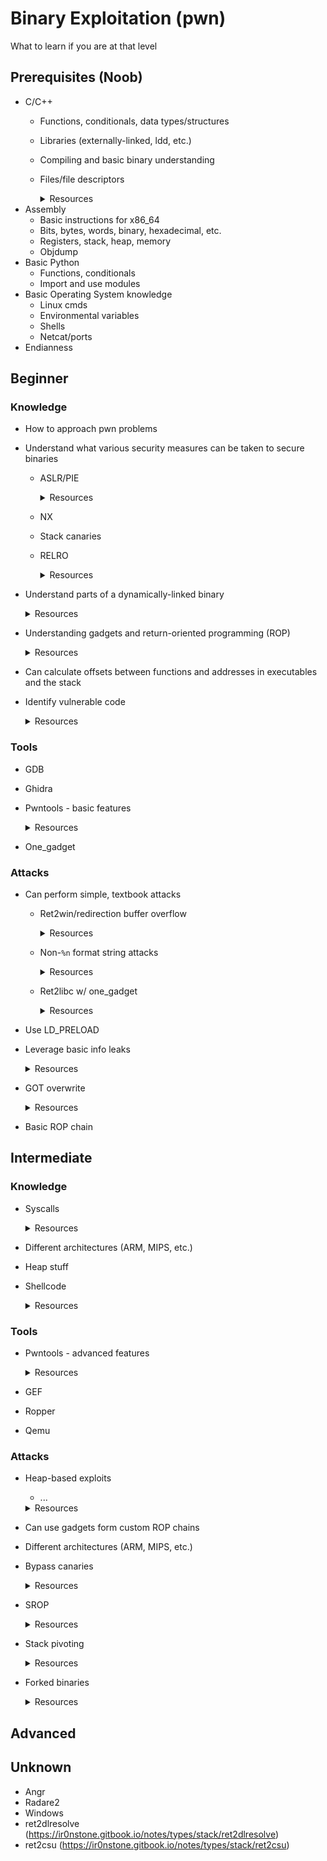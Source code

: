 # Binary Exploitation (pwn)
What to learn if you are at that level

## Prerequisites (Noob)
* C/C++
    * Functions, conditionals, data types/structures
    * Libraries (externally-linked, ldd, etc.)
    * Compiling and basic binary understanding
    * Files/file descriptors
        <details>
            <summary>Resources</summary>

        * [ir0nstone - File Descriptors](https://ir0nstone.gitbook.io/notes/types/stack/exploiting-over-sockets)
        </details>
* Assembly
    * Basic instructions for x86_64
    * Bits, bytes, words, binary, hexadecimal, etc.
    * Registers, stack, heap, memory
    * Objdump
* Basic Python
    * Functions, conditionals
    * Import and use modules
* Basic Operating System knowledge
    * Linux cmds
    * Environmental variables
    * Shells
    * Netcat/ports
* Endianness


## Beginner
### Knowledge
* How to approach pwn problems
* Understand what various security measures can be taken to secure binaries
    * ASLR/PIE
        <details>
            <summary>Resources</summary>

        * [ir0nstone - PIE](https://ir0nstone.gitbook.io/notes/types/stack/pie)
        * [ir0nstone - ASLR](https://ir0nstone.gitbook.io/notes/types/stack/aslr)
        </details>
    * NX
    * Stack canaries
    * RELRO
        <details>
            <summary>Resources</summary>

        * [ir0nstone - RELRO](https://ir0nstone.gitbook.io/notes/types/stack/relro)
        </details>
* Understand parts of a dynamically-linked binary
    <details>
        <summary>Resources</summary>

    * [ir0nstone - PLT and GOT](https://ir0nstone.gitbook.io/notes/types/stack/aslr/plt_and_got)
    </details>
* Understanding gadgets and return-oriented programming (ROP)
    <details>
        <summary>Resources</summary>

    * [ir0nstone - ROP and gadgets](https://ir0nstone.gitbook.io/notes/types/stack/return-oriented-programming)
    </details>
* Can calculate offsets between functions and addresses in executables and the stack
* Identify vulnerable code
    <details>
        <summary>Resources</summary>

    * [HTB Cyber Apocalypse 2022 - Entrypoint problem](https://github.com/evyatar9/Writeups/tree/master/CTFs/2022-HTB_Cyber_Apocalypse/Pwn-Space_Pirate_Entrypoint)
    * [LITCTF 2022 - save_tyger problem](https://ctftime.org/writeup/34652)
    </details>

### Tools
* GDB
* Ghidra
* Pwntools - basic features
    <details>
        <summary>Resources</summary>

    * [Nightmare - Pwntools intro](https://guyinatuxedo.github.io/02-intro_tooling/pwntools/index.html)
    * [ir0nstone - Processes and communication](https://ir0nstone.gitbook.io/notes/other/pwntools/processes_and_communication)
    * [ir0nstone - Logging and Context](https://ir0nstone.gitbook.io/notes/other/pwntools/logging_and_context)
    * [ir0nstone - Packing](https://ir0nstone.gitbook.io/notes/other/pwntools/packing)
    </details>
* One_gadget

### Attacks
* Can perform simple, textbook attacks
    * Ret2win/redirection buffer overflow
        <details>
            <summary>Resources</summary>

        * [ir0nstone - ret2win](https://ir0nstone.gitbook.io/notes/types/stack/ret2win)
        * [LITCTF 2022 - save_tyger2 problem (ret2win)](https://github.com/CTF-Team-PlusPlusC/LITCTF2022-Writeups/tree/main/save_tyger2)
        * [HTB Cyber Apocalypse 2022 - Going Deeper problem (flow redirection)](https://heinandre.no/htb-cyber-apocalypse-2022/pwn/space-pirate-going-deeper/)
        </details>
    * Non-`%n` format string attacks
        <details>
            <summary>Resources</summary>

        * [ir0nstone - Format string attacks](https://ir0nstone.gitbook.io/notes/types/stack/format-string)
        </details>
    * Ret2libc w/ one_gadget
        <details>
            <summary>Resources</summary>

        * 
        </details>
* Use LD_PRELOAD
* Leverage basic info leaks
    <details>
        <summary>Resources</summary>

    * [HTB Cyber Apocalypse 2022 - Retribution problem](https://matth.dmz42.org/posts/2022/hackthebox-ctf-cyber-apocalypse-2022-intergalactic-chase-pwn/#1-space-pirate-retribution)
    </details>
* GOT overwrite
    <details>
        <summary>Resources</summary>

    * [ir0nstone - GOT Overwrite](https://ir0nstone.gitbook.io/notes/types/stack/got-overwrite)
    </details>
* Basic ROP chain


## Intermediate
### Knowledge
* Syscalls
    <details>
        <summary>Resources</summary>
    
    * [ir0nstone - Syscalls](https://ir0nstone.gitbook.io/notes/types/stack/syscalls)
    </details>
* Different architectures (ARM, MIPS, etc.)
* Heap stuff
* Shellcode
    <details>
        <summary>Resources</summary>
    
    * [ir0nstone - Reliable shellcode](https://ir0nstone.gitbook.io/notes/types/stack/relro)
    </details>

### Tools
* Pwntools - advanced features
    <details>
        <summary>Resources</summary>

    * [Good guide for understanding more advanced pwntools features (Gallopsled)](https://github.com/Gallopsled/pwntools-tutorial)
    * [ir0nstone - ELFs](https://ir0nstone.gitbook.io/notes/other/pwntools/elf)
    * [ir0nstone - ROP](https://ir0nstone.gitbook.io/notes/other/pwntools/rop)
    * [pwntools docs - ASM](https://docs.pwntools.com/en/stable/asm.html)
    * [pwntools docs - Shellcraft](https://docs.pwntools.com/en/stable/shellcraft.html)
    * [ir0nstone - Shellcode example](https://ir0nstone.gitbook.io/notes/types/stack/shellcode)
    * [ir0nstone - Using NOPs in shellcode](https://ir0nstone.gitbook.io/notes/types/stack/nops)
    </details>
* GEF
* Ropper
* Qemu

### Attacks
* Heap-based exploits
    * ...
    <details>
        <summary>Resources</summary>

    * https://ir0nstone.gitbook.io/notes/types/heap
    </details>
* Can use gadgets form custom ROP chains
* Different architectures (ARM, MIPS, etc.)
* Bypass canaries
    <details>
        <summary>Resources</summary>

    * [ir0nstone - Stack canary bypasses](https://ir0nstone.gitbook.io/notes/types/stack/canaries)
    </details>
* SROP
    <details>
        <summary>Resources</summary>

    * [ir0nstone - SROP](https://ir0nstone.gitbook.io/notes/types/stack/syscalls/sigreturn-oriented-programming-srop)
    </details>
* Stack pivoting
    <details>
        <summary>Resources</summary>

    * [ir0nstone - Stack pivoting](https://ir0nstone.gitbook.io/notes/types/stack/stack-pivoting)
    </details>
* Forked binaries
    <details>
        <summary>Resources</summary>
    
    * [ir0nstone - Forking processes](https://ir0nstone.gitbook.io/notes/types/stack/forking-processes)
    </details>


## Advanced


## Unknown
* Angr
* Radare2
* Windows
* ret2dlresolve (https://ir0nstone.gitbook.io/notes/types/stack/ret2dlresolve)
* ret2csu (https://ir0nstone.gitbook.io/notes/types/stack/ret2csu)